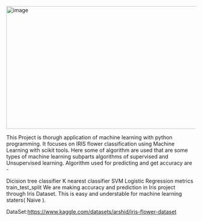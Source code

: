 
<img width="875" height="327" alt="image" src="https://github.com/user-attachments/assets/4a28ef97-fdd6-4dab-b375-4219ec48cdb2" />

This Project is thorugh application of machine learning with python programming. It focuses on IRIS flower classification using Machine Learning with scikit tools. Here some of algorithm are used that are some types of machine learning subparts algorithms of supervised and Unsupervised learning. Algorithm used for predicting and get accuracy are -

Dicision tree classifier
K nearest classifier
SVM
Logistic Regression
metrics
train_test_split We are making accuracy and prediction in Iris project through Iris Dataset. This is easy and understable for machine learning staters( Naive ).

DataSet:https://www.kaggle.com/datasets/arshid/iris-flower-dataset

